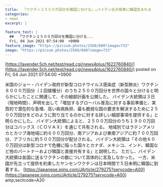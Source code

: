 ```yaml
---
title:  「ワクチン２５００万回分を隣国に分ける」…バイデン氏の発表に韓国含まれる    
categories:
- news
excerpt: |
  
feature_text: |
  ##  「ワクチン２５００万回分を隣国に分ける...
  Fri, 04 Jun 2021 07:54:00  +0900
feature_image: "https://picsum.photos/2560/600?image=733"
image: "https://picsum.photos/2560/600?image=733"
---
```


[https://lavender.5ch.net/test/read.cgi/news4plus/1622760840/](https://lavender.5ch.net/test/read.cgi/news4plus/1622760840/)
posted on Fri, 04 Jun 2021 07:54:00  +0900

<!--more-->

米国のジョー・バイデン政府が新型コロナウイルス感染症（新型肺炎）ワクチン８０００万回分（１回接種分）のうち２５００万回分を世界の国々と分けると明らかにしたことに関連して、その細部計画を公開した。 バイデン大統領は３日（現地時間）、声明を出して「増加するグローバル普及に対する事前準備と、実質的で潜在的な急増、高い疾病負担、最も脆弱な国の要求を解決するために２５００万回分をどのように割り当てるのかに対する詳しい細部事項を提供する」と明らかにした。 バイデン大統領によると、２５００万回分のうち１９００万回分はコバックス（ＣＯＶＡＸ）を通じて共有される。 地域別ではラテンアメリカとカリブ海地域に約６００万回分、南アジアおよび東南アジアに約７００万回分、アフリカに約５００万回分が配分される。 バイデン大統領は「その他６００万回分は新型コロナで危機に陥った国々とカナダ、メキシコ、インド、韓国など他のパートナーおよび隣国と直接共有する」と説明した。 ただし、バイデン大統領は各国に送るワクチンの数について具体的に言及しなかった。 一方、米国が先立って提供を約束したヤンセンワクチンは日本時間で５日未明に韓国に到着する。 [https://japanese.joins.com/JArticle/279275?servcode=A00](https://japanese.joins.com/JArticle/279275?servcode=A00) amp;sectcode=A20
